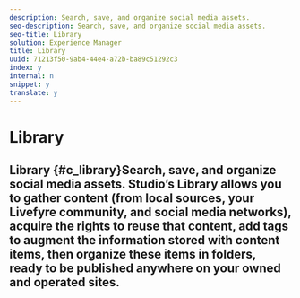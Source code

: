 ```yaml
---
description: Search, save, and organize social media assets.
seo-description: Search, save, and organize social media assets.
seo-title: Library
solution: Experience Manager
title: Library
uuid: 71213f50-9ab4-44e4-a72b-ba89c51292c3
index: y
internal: n
snippet: y
translate: y
---
```


# Library

## Library {#c_library}Search, save, and organize social media assets.<!-- c_library.dita --> Studio’s Library allows you to gather content (from local sources, your Livefyre community, and social media networks), acquire the rights to reuse that content, add tags to augment the information stored with content items, then organize these items in folders, ready to be published anywhere on your owned and operated sites.

